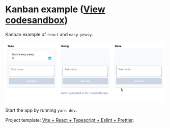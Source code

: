 # Kanban example ([View codesandbox](https://codesandbox.io/s/5zdk6r))

Kanban example of `react` and `easy-peasy`.

![Kanban app with easy-peasy](./resources/kanban-app.gif)

Start the app by running `yarn dev`.

Project template: [Vite + React + Typescript + Eslint + Prettier](https://github.com/TheSwordBreaker/vite-reactts-eslint-prettier).
